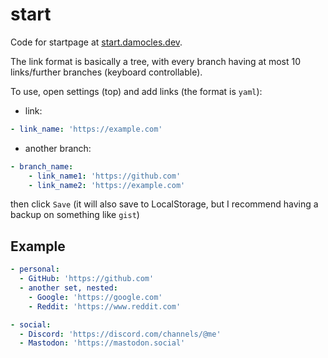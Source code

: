 # start

Code for startpage at [start.damocles.dev](https://start.damocles.dev).

The link format is basically a tree, with every branch having at most 10 links/further branches (keyboard controllable).

To use, open settings (top) and add links (the format is `yaml`):
- link:
```yaml
- link_name: 'https://example.com'
```

- another branch:
```yaml
- branch_name:
    - link_name1: 'https://github.com'
    - link_name2: 'https://example.com'
```
then click `Save` (it will also save to LocalStorage, but I recommend having a backup on something like `gist`)

## Example
```yaml
- personal:
  - GitHub: 'https://github.com'
  - another set, nested:
    - Google: 'https://google.com'
    - Reddit: 'https://www.reddit.com'

- social:
  - Discord: 'https://discord.com/channels/@me'
  - Mastodon: 'https://mastodon.social'
```
